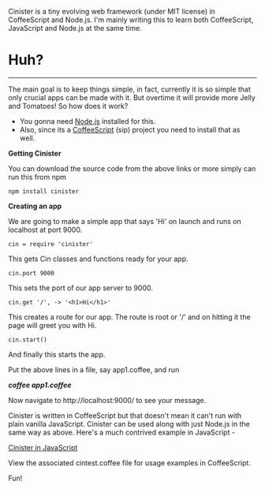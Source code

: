 Cinister is a tiny evolving web framework  (under MIT license) in CoffeeScript and Node.js. I'm mainly writing this to learn both CoffeeScript, JavaScript and Node.js at the same time. 

Huh? 
======================
***


The main goal is to keep things simple, in fact, currently it is so simple that only crucial apps can be made with it. But overtime it will provide more Jelly and Tomatoes! So how does it work? 

* You gonna need [Node.js](http://nodejs.org/) installed for this.
* Also, since its a [CoffeeScript](http://coffeescript.org/) (sip) project you need to install that as well.

**Getting Cinister**

You can download the source code from the above links or more simply can run this from npm

`npm install cinister`

**Creating an app**

We are going to make a simple app that says 'Hi' on launch and runs on localhost at port 9000.

`cin = require 'cinister'`

This gets Cin classes and functions ready for your app.

`cin.port 9000`

This sets the port of our app server to 9000.

`cin.get '/', -> '<h1>Hi</h1>'`

This creates a route for our app. The route is root or '/' and on hitting it the page will greet you with Hi.

`cin.start()`

And finally this starts the app. 

Put the above lines in a file, say app1.coffee, and run 

_**coffee app1.coffee**_

Now navigate to http://localhost:9000/ to see your message. 

Cinister is written in CoffeeScript but that doesn't mean it can't run with plain vanilla JavaScript. Cinister can be used along with just Node.js in the same way as above. Here's a much contrived example in JavaScript -

[Cinister in JavaScript](https://gist.github.com/souravdatta/5538500)

<script src="https://gist.github.com/souravdatta/5538500.js"></script>

View the associated cintest.coffee file for usage examples in CoffeeScript.

Fun!

